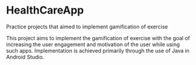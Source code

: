 # HealthCareApp
Practice projects that aimed to implement gamification of exercise

This project aims to implement the gamification of exercise with the goal of increasing the user engagement and motivation of the user while using such apps. 
Implementation is achieved primarily through the use of Java in Android Studio.
